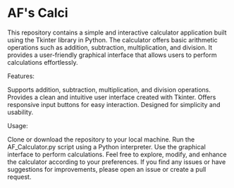 # AF's Calci

This repository contains a simple and interactive calculator application built using the Tkinter library in Python. The calculator offers basic arithmetic operations such as addition, subtraction, multiplication, and division. It provides a user-friendly graphical interface that allows users to perform calculations effortlessly.

Features:

Supports addition, subtraction, multiplication, and division operations.
Provides a clean and intuitive user interface created with Tkinter.
Offers responsive input buttons for easy interaction.
Designed for simplicity and usability.

Usage:

Clone or download the repository to your local machine.
Run the AF_Calculator.py script using a Python interpreter.
Use the graphical interface to perform calculations.
Feel free to explore, modify, and enhance the calculator according to your preferences. If you find any issues or have suggestions for improvements, please open an issue or create a pull request.
